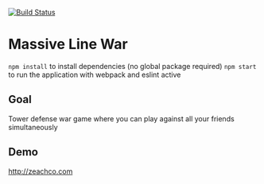 [![Build Status](https://travis-ci.org/zeachco/massive-line-war.png)](https://travis-ci.org/zeachco/massive-line-war)
# Massive Line War
`npm install` to install dependencies (no global package required)
`npm start` to run the application with webpack and eslint active

## Goal
Tower defense war game where you can play against all your friends simultaneously

## Demo
http://zeachco.com

